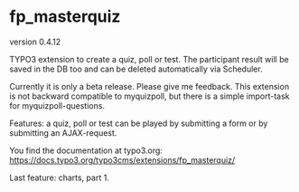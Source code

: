 # fp_masterquiz

version 0.4.12

TYPO3 extension to create a quiz, poll or test. The participant result will be saved in the DB too and can be deleted automatically via Scheduler.

Currently it is only a beta release. Please give me feedback.
This extension is not backward compatible to myquizpoll, but there is a simple import-task for myquizpoll-questions.

Features: a quiz, poll or test can be played by submitting a form or by submitting an AJAX-request.

You find the documentation at typo3.org: https://docs.typo3.org/typo3cms/extensions/fp_masterquiz/

Last feature: charts, part 1.